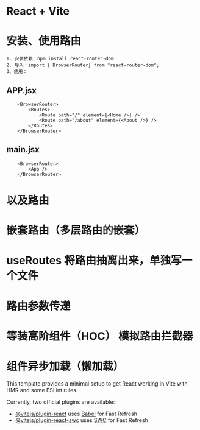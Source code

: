 # React + Vite

# 安装、使用路由
    1. 安装依赖：npm install react-router-dom
    2. 导入：import { BrowserRouter} from "react-router-dom";
    3、使用： 
##      APP.jsx
        <BrowserRouter>
            <Routes>
                <Route path="/" element={<Home />} />
                <Route path="/about" element={<About />} />
            </Routes>
        </BrowserRouter>
##        main.jsx
        <BrowserRouter>
            <App />
        </BrowserRouter>



# 以及路由
# 嵌套路由（多层路由的嵌套）
# useRoutes 将路由抽离出来，单独写一个文件
# 路由参数传递
# 等装高阶组件（HOC） 模拟路由拦截器  
# 组件异步加载（懒加载）


This template provides a minimal setup to get React working in Vite with HMR and some ESLint rules.

Currently, two official plugins are available:

- [@vitejs/plugin-react](https://github.com/vitejs/vite-plugin-react/blob/main/packages/plugin-react/README.md) uses [Babel](https://babeljs.io/) for Fast Refresh
- [@vitejs/plugin-react-swc](https://github.com/vitejs/vite-plugin-react-swc) uses [SWC](https://swc.rs/) for Fast Refresh
